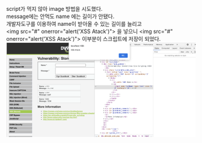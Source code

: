script가 먹지 않아 image 방법을 시도했다.   
message에는 안먹도 name 에는 길이가 안됐다.   
개발자도구를 이용하여 name이 받아올 수 있는 길이를 늘리고   
\<img src="#" onerror="alert('XSS Atack')"> 을 넣으니 \<img src="#" onerror="alert('XSS Atack')"> 이부분이 스크립트에 저장이 되었다.   
![이니](https://github.com/79fa/SECURITY/blob/main/images/스크린샷%202021-07-22%20오후%205.06.11.png)

